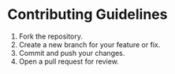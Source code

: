 # Contributing Guidelines
1. Fork the repository.
2. Create a new branch for your feature or fix.
3. Commit and push your changes.
4. Open a pull request for review.

